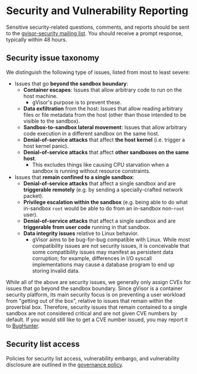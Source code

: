 # Security and Vulnerability Reporting

Sensitive security-related questions, comments, and reports should be sent to
the [gvisor-security mailing list][gvisor-security-list]. You should receive a
prompt response, typically within 48 hours.

## Security issue taxonomy

We distinguish the following type of issues, listed from most to least severe:

- Issues that go **beyond the sandbox boundary**:
  - **Container escapes**: Issues that allow arbitrary code to run on the
        host machine.
    - gVisor's purpose is to prevent these.
  - **Data exfiltration** from the host: Issues that allow reading arbitrary
        files or file metadata from the host (other than those intended to be
        visible to the sandbox).
  - **Sandbox-to-sandbox lateral movement**: Issues that allow arbitrary
        code execution in a different sandbox on the same host.
  - **Denial-of-service attacks** that affect **the host kernel** (i.e.
        trigger a host kernel panic).
  - **Denial-of-service attacks** that affect **other sandboxes on the same
        host**.
    - This excludes things like causing CPU starvation when a sandbox is
            running without resource constraints.
- Issues that **remain confined to a single sandbox**:
  - **Denial-of-service attacks** that affect a single sandbox and are
        **triggerable remotely** (e.g. by sending a specially-crafted network
        packet).
  - **Privilege escalation within the sandbox** (e.g. being able to do what
        in-sandbox `root` would be able to do from an in-sandbox non-`root`
        user).
  - **Denial-of-service attacks** that affect a single sandbox and are
        **triggerable from user code** running in that sandbox.
  - **Data integrity issues** relative to Linux behavior.
    - gVisor aims to be bug-for-bug compatible with Linux. While most
            compatibility issues are not security issues, it is conceivable that
            some compatibility issues may manifest as persistent data
            corruption; for example, differences in I/O syscall implementations
            may cause a database program to end up storing invalid data.

While all of the above are security issues, we generally only assign CVEs for
issues that go beyond the sandbox boundary. Since gVisor is a container security
platform, its main security focus is on preventing a user workload from "getting
out of the box", relative to issues that remain within the proverbial box.
Therefore, security issues that remain contained to a single sandbox are not
considered critical and are not given CVE numbers by default. If you would still
like to get a CVE number issued, you may report it to
[BugHunter](https://g.co/vulnz).

## Security list access

Policies for security list access, vulnerability embargo, and vulnerability
disclosure are outlined in the [governance policy](GOVERNANCE.md).

[gvisor-security-list]: https://groups.google.com/forum/#!forum/gvisor-security
